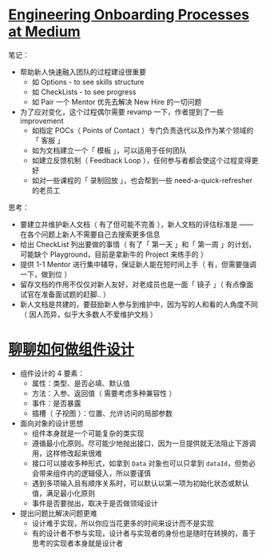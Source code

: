 # [Engineering Onboarding Processes at Medium](https://medium.engineering/engineering-onboarding-processes-at-medium-368095116ac3)

笔记：

- 帮助新人快速融入团队的过程建设很重要
    - 如 Options - to see skills structure
    - 如 CheckLists - to see progress
    - 如 Pair 一个 Mentor 优先去解决 New Hire 的一切问题
- 为了应对变化，这个过程偶尔需要 revamp 一下，作者提到了一些 improvement
    - 如指定 POCs（ Points of Contact ）专门负责迭代以及作为某个领域的「 客服 」
    - 如为文档建立一个「 模板 」，可以适用于任何团队
    - 如建立反馈机制（ Feedback Loop ），任何参与者都会使这个过程变得更好
    - 如对一些课程的「 录制回放 」，也会帮到一些 need-a-quick-refresher 的老员工

思考：

- 要建立并维护新人文档（ 有了但可能不完善 ），新人文档的评估标准是 —— 在各个问题上新人不需要自己去搜索更多信息
- 给出 CheckList 列出要做的事情（ 有了「 第一天 」和「 第一周 」的计划，可能缺个 Playground，目前是拿新牛的 Project 来练手的 ）
- 提供 1-1 Mentor 进行集中辅导，保证新人能在短时间上手（ 有，但需要强调一下，做到位 ）
- 留存文档的作用不仅仅对新人友好，对老成员也是一面「 镜子 」（ 有点像面试官在准备面试题的赶脚.. ）
- 新人文档是共建的，要鼓励新人参与到维护中，因为写的人和看的人角度不同（ 因人而异，似乎大多数人不爱维护文档 ）

# [聊聊如何做组件设计](https://mp.weixin.qq.com/s/_nXuFiuv6-HhN-Vkg6OkRw)

- 组件设计的 4 要素：
    - 属性：类型、是否必填、默认值
    - 方法：入参、返回值（ 需要考虑多种兼容性 ）
    - 事件：是否暴露
    - 插槽（ 子视图 ）：位置、允许访问的局部参数
- 面向对象的设计思想
    - 组件本身就是一个可能复杂的类实现
    - 遵循最小化原则。尽可能少地抛出接口，因为一旦提供就无法阻止下游调用，这样修改起来很难
    - 接口可以接收多种形式，如拿到 `Data` 对象也可以只拿到 `dataId`，但势必会带来组件内的逻辑侵入，所以要谨慎
    - 遇到多项输入且有顺序关系时，可以默认以第一项为初始化状态或默认值，满足最小化原则
    - 事件是否要抛出，取决于是否做领域设计
- 提出问题比解决问题更难
    - 设计难于实现，所以你应当花更多的时间来设计而不是实现
    - 有的设计者不参与实现，设计者与实现者的身份也是随时在转换的，善于思考的实现者本身就是设计者
